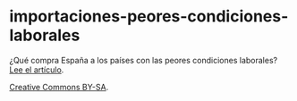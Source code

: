 importaciones-peores-condiciones-laborales
==========================================

¿Qué compra España a los países con las peores condiciones laborales? [Lee el artículo](http://www.eldiario.es/economia/Espana-paises-respetan-derechos-laborales_0_296770922.html).

[Creative Commons BY-SA](https://creativecommons.org/licenses/by-sa/4.0/).
